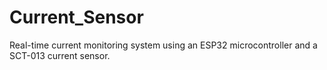 # Current_Sensor
 Real-time current monitoring system using an ESP32 microcontroller and a SCT-013 current sensor.

